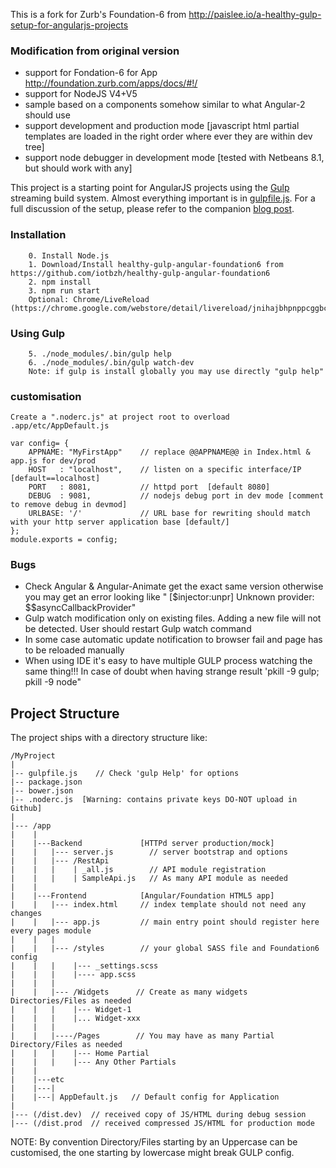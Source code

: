 This is a fork for Zurb's Foundation-6 from http://paislee.io/a-healthy-gulp-setup-for-angularjs-projects

### Modification from original version
 + support for Fondation-6 for App http://foundation.zurb.com/apps/docs/#!/
 + support for NodeJS V4+V5
 + sample based on a components somehow similar to what Angular-2 should use
 + support development and production mode [javascript html partial templates are loaded in the right order where ever they are within dev tree]
 + support node debugger in development mode [tested with Netbeans 8.1, but should work with any]

This project is a starting point for AngularJS projects using the [Gulp](http://gulpjs.com/) streaming build system. Almost everything important is in [gulpfile.js](https://github.com/paislee/healthy-gulp-angular/blob/master/gulpfile.js).
For a full discussion of the setup, please refer to the companion [blog post](http://paislee.io/a-healthy-gulp-setup-for-angularjs-projects).

### Installation

        0. Install Node.js
        1. Download/Install healthy-gulp-angular-foundation6 from https://github.com/iotbzh/healthy-gulp-angular-foundation6
        2. npm install
        3. npm run start
        Optional: Chrome/LiveReload (https://chrome.google.com/webstore/detail/livereload/jnihajbhpnppcggbcgedagnkighmdlei)

### Using Gulp
        5. ./node_modules/.bin/gulp help
        6. ./node_modules/.bin/gulp watch-dev
        Note: if gulp is install globally you may use directly "gulp help"


### customisation
    Create a ".noderc.js" at project root to overload .app/etc/AppDefault.js

    var config= {
        APPNAME: "MyFirstApp"    // replace @@APPNAME@@ in Index.html & app.js for dev/prod
        HOST   : "localhost",    // listen on a specific interface/IP [default==localhost]
        PORT   : 8081,           // httpd port  [default 8080]
        DEBUG  : 9081,           // nodejs debug port in dev mode [comment to remove debug in devmod]
        URLBASE: '/'             // URL base for rewriting should match with your http server application base [default/]
    };
    module.exports = config;

### Bugs
 + Check Angular & Angular-Animate get the exact same version otherwise you may get an error looking like " [$injector:unpr] Unknown provider: $$asyncCallbackProvider"
 + Gulp watch modification only on existing files. Adding a new file will not be detected. User should restart Gulp watch command
 + In some case automatic update notification to browser fail and page has to be reloaded manually
 + When using IDE it's easy to have multiple GULP process watching the same thing!!! In case of doubt when having strange result 'pkill -9 gulp; pkill -9 node"

## Project Structure
The project ships with a directory structure like:

    /MyProject
    |
    |-- gulpfile.js    // Check 'gulp Help' for options
    |-- package.json
    |-- bower.json
    |-- .noderc.js  [Warning: contains private keys DO-NOT upload in Github]
    |
    |--- /app
    |    |
    |    |---Backend             [HTTPd server production/mock]
    |    |   |--- server.js        // server bootstrap and options
    |    |   |--- /RestApi
    |    |   |    | _all.js        // API module registration
    |    |   |    | SampleApi.js   // As many API module as needed
    |    |  
    |    |---Frontend            [Angular/Foundation HTML5 app]
    |    |   |--- index.html     // index template should not need any changes
    |    |   |--- app.js         // main entry point should register here every pages module
    |    |   |
    |    |   |--- /styles        // your global SASS file and Foundation6 config
    |    |   |    |--- _settings.scss
    |    |   |    |---- app.scss
    |    |   |
    |    |   |--- /Widgets      // Create as many widgets Directories/Files as needed
    |    |   |    |--- Widget-1
    |    |   |    |... Widget-xxx
    |    |   |
    |    |   |----/Pages        // You may have as many Partial Directory/Files as needed
    |    |   |    |--- Home Partial
    |    |   |    |--- Any Other Partials
    |    |
    |    |---etc
    |    |---|
    |    |---| AppDefault.js   // Default config for Application
    |
    |--- (/dist.dev)  // received copy of JS/HTML during debug session
    |--- (/dist.prod  // received compressed JS/HTML for production mode

NOTE: By convention Directory/Files starting by an Uppercase can be customised, the one starting by lowercase might break GULP config. 